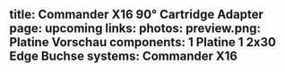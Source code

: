 title: Commander X16 90° Cartridge Adapter
page: upcoming
links:
photos:
    preview.png: Platine Vorschau
components:
    1 Platine
    1 2x30 Edge Buchse
systems:
    Commander X16
---
